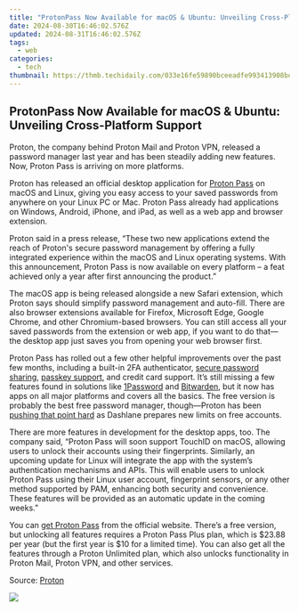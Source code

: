 ```yaml
---
title: "ProtonPass Now Available for macOS & Ubuntu: Unveiling Cross-Platform Support"
date: 2024-08-30T16:46:02.576Z
updated: 2024-08-31T16:46:02.576Z
tags:
  - web
categories:
  - tech
thumbnail: https://thmb.techidaily.com/033e16fe59890bceeadfe993413908bd7b5cc9fe4734b479814370ac29d24cc7.jpg
---
```


## ProtonPass Now Available for macOS & Ubuntu: Unveiling Cross-Platform Support

Proton, the company behind Proton Mail and Proton VPN, released a password manager last year and has been steadily adding new features. Now, Proton Pass is arriving on more platforms.

 Proton has released an official desktop application for [Proton Pass](https://www.anrdoezrs.net/links/3607085/type/dlg/sid/UUhtgUeUpU2003508/https://proton.me/pass) on macOS and Linux, giving you easy access to your saved passwords from anywhere on your Linux PC or Mac. Proton Pass already had applications on Windows, Android, iPhone, and iPad, as well as a web app and browser extension.

 Proton said in a press release, “These two new applications extend the reach of Proton's secure password management by offering a fully integrated experience within the macOS and Linux operating systems. With this announcement, Proton Pass is now available on every platform – a feat achieved only a year after first announcing the product.”

 The macOS app is being released alongside a new Safari extension, which Proton says should simplify password management and auto-fill. There are also browser extensions available for Firefox, Microsoft Edge, Google Chrome, and other Chromium-based browsers. You can still access all your saved passwords from the extension or web app, if you want to do that—the desktop app just saves you from opening your web browser first.

 Proton Pass has rolled out a few other helpful improvements over the past few months, including a built-in 2FA authenticator, [secure password sharing](https://hardware-reviews.techidaily.com/toms-gadget-guide-in-depth-reviews-of-computing-technology-and-hardware-solutions/), [passkey support](https://facebook-videos.techidaily.com/new-breaking-down-how-to-find-your-latest-watched-fb-content/), and credit card support. It’s still missing a few features found in solutions like [1Password](https://driver-download.techidaily.com/get-up-and-running-install-epson-ds-530-printer-on-windows-10-using-official-x64-drivers/) and [Bitwarden](https://some-approaches.techidaily.com/in-2024-the-gopro-editors-blueprint-to-stunning-colored-images/), but it now has apps on all major platforms and covers all the basics. The free version is probably the best free password manager, though—Proton has been [pushing that point hard](https://mastodon.social/@protonprivacy/112564975021072092) as Dashlane prepares new limits on free accounts.

 There are more features in development for the desktop apps, too. The company said, “Proton Pass will soon support TouchID on macOS, allowing users to unlock their accounts using their fingerprints. Similarly, an upcoming update for Linux will integrate the app with the system’s authentication mechanisms and APIs. This will enable users to unlock Proton Pass using their Linux user account, fingerprint sensors, or any other method supported by PAM, enhancing both security and convenience. These features will be provided as an automatic update in the coming weeks.”

 You can [get Proton Pass](https://www.anrdoezrs.net/links/3607085/type/dlg/sid/UUhtgUeUpU2003508/https://proton.me/pass) from the official website. There’s a free version, but unlocking all features requires a Proton Pass Plus plan, which is $23.88 per year (but the first year is $10 for a limited time). You can also get all the features through a Proton Unlimited plan, which also unlocks functionality in Proton Mail, Proton VPN, and other services.

 Source: [Proton](https://www.anrdoezrs.net/links/3607085/type/dlg/sid/UUhtgUeUpU2003508/https://proton.me/blog/proton-pass-all-devices)

<ins class="adsbygoogle"
     style="display:block"
     data-ad-format="autorelaxed"
     data-ad-client="ca-pub-7571918770474297"
     data-ad-slot="1223367746"></ins>



<ins class="adsbygoogle"
     style="display:block"
     data-ad-client="ca-pub-7571918770474297"
     data-ad-slot="8358498916"
     data-ad-format="auto"
     data-full-width-responsive="true"></ins>



<!-- affiliate ads begin -->
<a href="https://shop.mondly.com/affiliate.php?ACCOUNT=ATISTUDI&AFFILIATE=108875&PATH=https%3A%2F%2Fwww.mondly.com%3FAFFILIATE%3D108875%26RESOURCE%3D%2BBusiness%2B970x90%2B"><img src="https://secure.avangate.com/images/merchant/69c418c33ec2e1a4267fa9bb77fa1428/business-970x90.gif" border="0"></a>
<!-- affiliate ads end -->